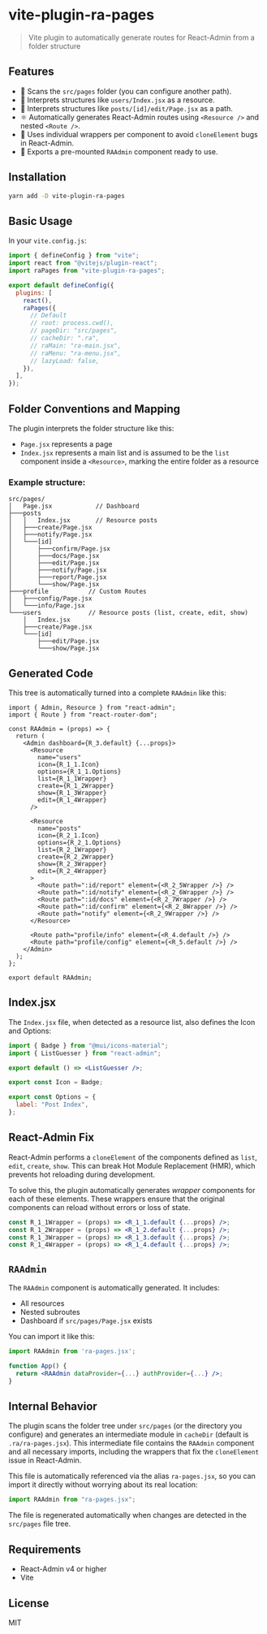 # vite-plugin-ra-pages

> Vite plugin to automatically generate routes for React-Admin from a folder structure

## Features

- 📁 Scans the `src/pages` folder (you can configure another path).
- 🧠 Interprets structures like `users/Index.jsx` as a resource.
- 🧠 Interprets structures like `posts/[id]/edit/Page.jsx` as a path.
- ⚛️ Automatically generates React-Admin routes using `<Resource />` and nested `<Route />`.
- 🧩 Uses individual wrappers per component to avoid `cloneElement` bugs in React-Admin.
- 🚀 Exports a pre-mounted `RAAdmin` component ready to use.

## Installation

```bash
yarn add -D vite-plugin-ra-pages
```

## Basic Usage

In your `vite.config.js`:

```js
import { defineConfig } from "vite";
import react from "@vitejs/plugin-react";
import raPages from "vite-plugin-ra-pages";

export default defineConfig({
  plugins: [
    react(),
    raPages({
      // Default
      // root: process.cwd(),
      // pageDir: "src/pages",
      // cacheDir: ".ra",
      // raMain: "ra-main.jsx",
      // raMenu: "ra-menu.jsx",
      // lazyLoad: false,
    }),
  ],
});
```

## Folder Conventions and Mapping

The plugin interprets the folder structure like this:

- `Page.jsx` represents a page
- `Index.jsx` represents a main list and is assumed to be the `list` component inside a `<Resource>`, marking the entire folder as a resource

### Example structure:

```
src/pages/
│   Page.jsx            // Dashboard
├───posts
│   │   Index.jsx       // Resource posts
│   ├───create/Page.jsx
│   ├───notify/Page.jsx
│   └───[id]
│       ├───confirm/Page.jsx
│       ├───docs/Page.jsx
│       ├───edit/Page.jsx
│       ├───notify/Page.jsx
│       ├───report/Page.jsx
│       └───show/Page.jsx
├───profile           // Custom Routes
│   ├───config/Page.jsx
│   └───info/Page.jsx
└───users             // Resource posts (list, create, edit, show)
    │   Index.jsx
    ├───create/Page.jsx
    └───[id]
        ├───edit/Page.jsx
        └───show/Page.jsx
```

## Generated Code

This tree is automatically turned into a complete `RAAdmin` like this:

```tsx
import { Admin, Resource } from "react-admin";
import { Route } from "react-router-dom";

const RAAdmin = (props) => {
  return (
    <Admin dashboard={R_3.default} {...props}>
      <Resource
        name="users"
        icon={R_1_1.Icon}
        options={R_1_1.Options}
        list={R_1_1Wrapper}
        create={R_1_2Wrapper}
        show={R_1_3Wrapper}
        edit={R_1_4Wrapper}
      />

      <Resource
        name="posts"
        icon={R_2_1.Icon}
        options={R_2_1.Options}
        list={R_2_1Wrapper}
        create={R_2_2Wrapper}
        show={R_2_3Wrapper}
        edit={R_2_4Wrapper}
      >
        <Route path=":id/report" element={<R_2_5Wrapper />} />
        <Route path=":id/notify" element={<R_2_6Wrapper />} />
        <Route path=":id/docs" element={<R_2_7Wrapper />} />
        <Route path=":id/confirm" element={<R_2_8Wrapper />} />
        <Route path="notify" element={<R_2_9Wrapper />} />
      </Resource>

      <Route path="profile/info" element={<R_4.default />} />
      <Route path="profile/config" element={<R_5.default />} />
    </Admin>
  );
};

export default RAAdmin;
```

## Index.jsx

The `Index.jsx` file, when detected as a resource list, also defines the Icon and Options:

```jsx
import { Badge } from "@mui/icons-material";
import { ListGuesser } from "react-admin";

export default () => <ListGuesser />;

export const Icon = Badge;

export const Options = {
  label: "Post Index",
};
```

## React-Admin Fix

React-Admin performs a `cloneElement` of the components defined as `list`, `edit`, `create`, `show`. This can break Hot Module Replacement (HMR), which prevents hot reloading during development.

To solve this, the plugin automatically generates _wrapper_ components for each of these elements. These wrappers ensure that the original components can reload without errors or loss of state.

```jsx
const R_1_1Wrapper = (props) => <R_1_1.default {...props} />;
const R_1_2Wrapper = (props) => <R_1_2.default {...props} />;
const R_1_3Wrapper = (props) => <R_1_3.default {...props} />;
const R_1_4Wrapper = (props) => <R_1_4.default {...props} />;
```

## `RAAdmin`

The `RAAdmin` component is automatically generated. It includes:

- All resources
- Nested subroutes
- Dashboard if `src/pages/Page.jsx` exists

You can import it like this:

```jsx
import RAAdmin from 'ra-pages.jsx';

function App() {
  return <RAAdmin dataProvider={...} authProvider={...} />;
}
```

## Internal Behavior

The plugin scans the folder tree under `src/pages` (or the directory you configure) and generates an intermediate module in `cacheDir` (default is `.ra/ra-pages.jsx`). This intermediate file contains the `RAAdmin` component and all necessary imports, including the wrappers that fix the `cloneElement` issue in React-Admin.

This file is automatically referenced via the alias `ra-pages.jsx`, so you can import it directly without worrying about its real location:

```js
import RAAdmin from "ra-pages.jsx";
```

The file is regenerated automatically when changes are detected in the `src/pages` file tree.

## Requirements

- React-Admin v4 or higher
- Vite

## License

MIT
